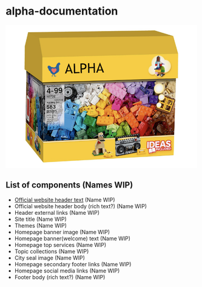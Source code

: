 # alpha-documentation

![Box](chickenblock.png)

## List of components (Names WIP)

- [Official website header text](official_website_header_text.md) (Name WIP)
- Official website header body (rich text?) (Name WIP)
- Header external links (Name WIP)
- Site title (Name WIP)
- Themes (Name WIP)
- Homepage banner image (Name WIP)
- Homepage banner(welcome) text (Name WIP)
- Homepage top services (Name WIP)
- Topic collections (Name WIP)
- City seal image (Name WIP)
- Homepage secondary footer links (Name WIP)
- Homepage social media links (Name WIP)
- Footer body (rich text?) (Name WIP)
